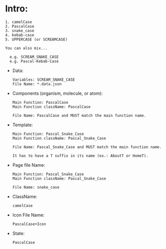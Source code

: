 # Intro:

```
1. camelCase
2. PascalCase
3. snake_case
4. kebab-case
5. UPPERCASE (or SCREAMCASE)

You can also mix...

  e.g. SCREAM_SNAKE_CASE
  e.g. Pascal-Kebab-Case

```

- Data:

      Variables: SCREAM_SNAKE_CASE
      File Name: *.data.json

- Components (organism, molecule, or atom):

      Main Function: PascalCase
      Main Function className: PascalCase

      File Name: PascalCase and MUST match the main function name.

- Template:

      Main Function: Pascal_Snake_Case
      Main Function className: Pascal_Snake_Case

      File Name: Pascal_Snake_Case and MUST match the main function name.

      It has to have a T suffix in its name (ex.: AboutT or HomeT).

- Page file Name:

      Main Function: Pascal_Snake_Case
      Main Function className: Pascal_Snake_Case

      File Name: snake_case

- ClassName:

      camelCase

- Icon File Name:

      PascalCase+Icon

- State:

      PascalCase
